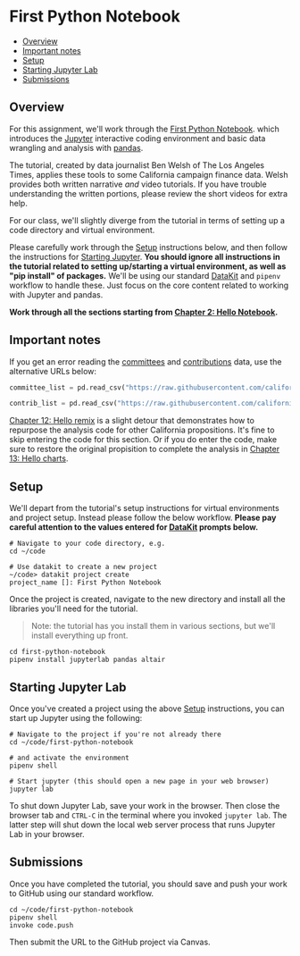 # First Python Notebook

- [Overview](#overview)
- [Important notes](#important-notes)
- [Setup](#setup)
- [Starting Jupyter Lab](#starting-jupyter-lab)
- [Submissions](#submissions)

## Overview

For this assignment, we'll work through the [First Python Notebook][]. which introduces the [Jupyter](https://jupyter.org/) interactive coding environment and basic data wrangling and analysis with [pandas][].

The tutorial, created by data journalist Ben Welsh of The Los Angeles Times, applies these tools to some California campaign finance data. Welsh provides both written narrative *and* video tutorials. If you have trouble understanding the written portions, please review the short videos for extra help.

For our class, we'll slightly diverge from the tutorial in terms of setting up a code directory and virtual environment.

Please carefully work through the [Setup](#setup) instructions below, and then follow the instructions for [Starting Jupyter](#starting-jupyter). **You should ignore all instructions in the tutorial related to setting up/starting a virtual environment, as well as "pip install" of packages.** We'll be using our standard [DataKit](../docs/datakit.md) and `pipenv` workflow to handle these. Just focus on the core content related to working with Jupyter and pandas.

**Work through all the sections starting from [Chapter 2: Hello Notebook](https://www.firstpythonnotebook.org/notebook/index.html).**

## Important notes

If you get an error reading the [committees][] and [contributions][] data, use the alternative URLs below:

[committees]: https://www.firstpythonnotebook.org/dataframe/index.html#creating-a-dataframe
[contributions]: https://www.firstpythonnotebook.org/dataframe/index.html#creating-another-dataframe

```python
committee_list = pd.read_csv("https://raw.githubusercontent.com/california-civic-data-coalition/first-python-notebook/master/docs/_static/committees.csv")

contrib_list = pd.read_csv("https://raw.githubusercontent.com/california-civic-data-coalition/first-python-notebook/master/docs/_static/contributions.csv")

```

[Chapter 12: Hello remix](https://www.firstpythonnotebook.org/remix/index.html) is a slight detour that demonstrates how to repurpose the analysis code for other California propositions. It's fine to skip entering the code for this section. Or if you do enter the code, make sure to restore the original propisition to complete the analysis in [Chapter 13: Hello charts](https://www.firstpythonnotebook.org/charts/index.html).


## Setup

We'll depart from the tutorial's setup instructions for virtual environments and project setup. Instead please follow the below workflow. **Please pay careful attention to the values entered for [DataKit](../docs/datakit.md) prompts below.**

```
# Navigate to your code directory, e.g.
cd ~/code

# Use datakit to create a new project
~/code> datakit project create
project_name []: First Python Notebook
```

Once the project is created, navigate to the new directory and install all the libraries you'll need for the tutorial.

> Note: the tutorial has you install them in various sections, but we'll install everything up front.

```
cd first-python-notebook
pipenv install jupyterlab pandas altair
```

[First Python Notebook]: https://first-python-notebook.readthedocs.io/
[pandas]: https://pandas.pydata.org/pandas-docs/stable/user_guide/index.html#user-guide

## Starting Jupyter Lab

Once you've created a project using the above [Setup](#setup) instructions, you can start up Jupyter using the following:

```
# Navigate to the project if you're not already there
cd ~/code/first-python-notebook

# and activate the environment
pipenv shell

# Start jupyter (this should open a new page in your web browser)
jupyter lab
```

To shut down Jupyter Lab, save your work in the browser. Then close the browser tab and `CTRL-C` in the terminal where you invoked `jupyter lab`. The latter step will shut down the local web server process that runs Jupyter Lab in your browser.


## Submissions

Once you have completed the tutorial, you should save and push your work to GitHub using our standard workflow.

```
cd ~/code/first-python-notebook
pipenv shell
invoke code.push
```

Then submit the URL to the GitHub project via Canvas.
